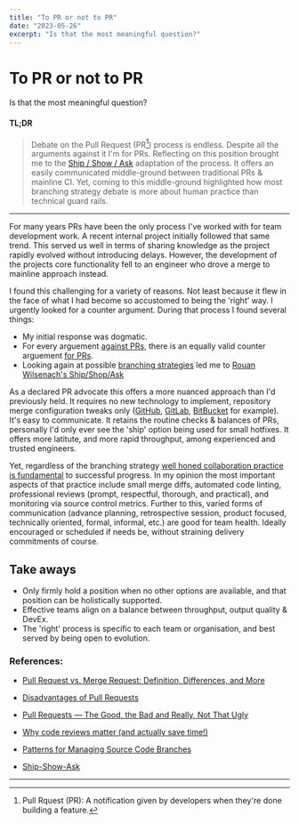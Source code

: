 ```yaml
---
title: "To PR or not to PR"
date: "2023-05-26"
excerpt: "Is that the most meaningful question?"
---
```


# To PR or not to PR
Is that the most meaningful question?

#### TL;DR
> Debate on the Pull Request (PR[^1]) process is endless. Despite all the arguments against it I'm for PRs. Reflecting on this position brought me to the [Ship / Show / Ask](https://martinfowler.com/articles/ship-show-ask.html) adaptation of the process. It offers an easily communicated middle-ground between traditional PRs & mainline CI. Yet, coming to this middle-ground highlighted how most branching strategy debate is more about human practice than technical guard rails.

---

For many years PRs have been the only process I've worked with for team development work. A recent internal project initially followed that same trend. This served us well in terms of sharing knowledge as the project rapidly evolved without introducing delays. However, the development of the projects core functionality fell to an engineer who drove a merge to mainline approach instead.

I found this challenging for a variety of reasons. Not least because it flew in the face of what I had become so accustomed to being the 'right' way. I urgently looked for a counter argument. During that process I found several things:

- My initial response was dogmatic.
- For every arguement [against PRs](https://blog.arkency.com/disadvantages-of-pull-requests/), there is an equally valid counter arguement [for PRs](https://productive.io/engineering/blog/pull-requests-the-good-the-bad-and-really-not-that-ugly/).
- Looking again at possible [branching strategies](https://martinfowler.com/articles/branching-patterns.html) led me to [Rouan Wilsenach's Ship/Shop/Ask](https://martinfowler.com/articles/ship-show-ask.html)

As a declared PR advocate this offers a more nuanced approach than I'd previously held. It requires no new technology to implement, repository merge configuration tweaks only ([GitHub](https://docs.github.com/en/repositories/configuring-branches-and-merges-in-your-repository/configuring-pull-request-merges), [GitLab](https://docs.gitlab.com/ee/user/project/merge_requests/approvals/settings.html), [BitBucket](https://support.atlassian.com/bitbucket-cloud/docs/pull-request-and-merge-settings/) for example). It's easy to communicate. It retains the routine checks & balances of PRs, personally I'd only ever see the 'ship' option being used for small hotfixes. It offers more latitute, and more rapid throughput, among experienced and trusted engineers.

Yet, regardless of the branching strategy [well honed collaboration practice is fundamental](https://dockyard.com/blog/2020/10/20/creating-effective-pull-requests) to successful progress. In my opinion the most important aspects of that practice include small merge diffs, automated code linting, professional reviews (prompt, respectful, thorough, and practical), and monitoring via source control metrics. Further to this, varied forms of communication (advance planning, retrospective session, product focused, technically oriented, formal, informal, etc.) are good for team health. Ideally encouraged or scheduled if needs be, without straining delivery commitments of course.

## Take aways

- Only firmly hold a position when no other options are available, and that position can be holistically supported.
- Effective teams align on a balance between throughput, output quality & DevEx.
- The 'right' process is specific to each team or organisation, and best served by being open to evolution.

### References:

- [Pull Request vs. Merge Request: Definition, Differences, and More](
https://www.simplilearn.com/pull-vs-merge-request-definition-differences-benefits-article#what_is_a_merge_request)

- [Disadvantages of Pull Requests](https://blog.arkency.com/disadvantages-of-pull-requests/)

- [Pull Requests — The Good, the Bad and Really, Not That Ugly](https://productive.io/engineering/blog/pull-requests-the-good-the-bad-and-really-not-that-ugly/)

- [Why code reviews matter (and actually save time!)](https://www.atlassian.com/agile/software-development/code-reviews)

- [Patterns for Managing Source Code Branches](https://martinfowler.com/articles/branching-patterns.html)

- [Ship-Show-Ask](https://martinfowler.com/articles/ship-show-ask.html)

---

[^1]: Pull Rquest (PR): A notification given by developers when they're done building a feature. 
